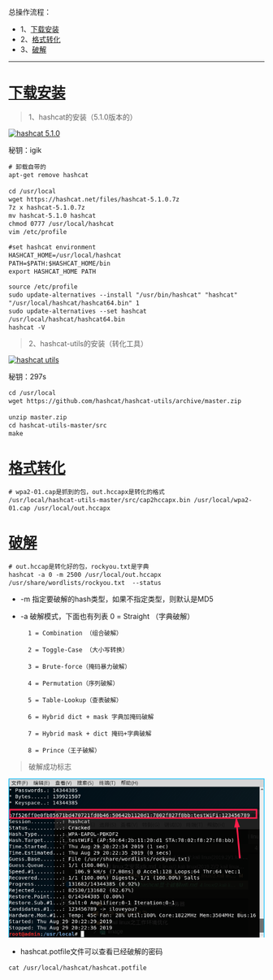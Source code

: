 总操作流程：
- 1、[下载安装](#kail-linux-01)
- 2、[格式转化](#kail-linux-02)
- 3、[破解](#kail-linux-03)

--------

# <a name="kail-linux-01" href="#" >下载安装</a>

> 1、hashcat的安装（5.1.0版本的）

[![](https://img.shields.io/badge/hashcat-5.1.0-green.svg "hashcat 5.1.0")](https://pan.baidu.com/s/18o2Q4K6aqmszl5BjpSF6Bg)

秘钥：igik


```
# 卸载自带的
apt-get remove hashcat

cd /usr/local
wget https://hashcat.net/files/hashcat-5.1.0.7z
7z x hashcat-5.1.0.7z
mv hashcat-5.1.0 hashcat
chmod 0777 /usr/local/hashcat
vim /etc/profile
```

```
#set hashcat environment
HASHCAT_HOME=/usr/local/hashcat
PATH=$PATH:$HASHCAT_HOME/bin
export HASHCAT_HOME PATH
```

```
source /etc/profile 
sudo update-alternatives --install "/usr/bin/hashcat" "hashcat" "/usr/local/hashcat/hashcat64.bin" 1
sudo update-alternatives --set hashcat /usr/local/hashcat/hashcat64.bin
hashcat -V
```

> 2、hashcat-utils的安装（转化工具）

[![](https://img.shields.io/badge/hashcat-utils-green.svg "hashcat utils")](https://pan.baidu.com/s/1GrHNAJNsWodTwQKogHwPRg)

秘钥：297s

```
cd /usr/local
wget https://github.com/hashcat/hashcat-utils/archive/master.zip

unzip master.zip
cd hashcat-utils-master/src
make
```

# <a name="kail-linux-02" href="#" >格式转化</a>

```
# wpa2-01.cap是抓到的包，out.hccapx是转化的格式
/usr/local/hashcat-utils-master/src/cap2hccapx.bin /usr/local/wpa2-01.cap /usr/local/out.hccapx
```

# <a name="kail-linux-03" href="#" >破解</a>

```
# out.hccap是转化好的包，rockyou.txt是字典
hashcat -a 0 -m 2500 /usr/local/out.hccapx  /usr/share/wordlists/rockyou.txt  --status
```
- -m  指定要破解的hash类型，如果不指定类型，则默认是MD5
- -a  破解模式，下面也有列表
        0 = Straight （字典破解）

        1 = Combination （组合破解）

        2 = Toggle-Case （大小写转换）

        3 = Brute-force（掩码暴力破解）

        4 = Permutation（序列破解）

        5 = Table-Lookup（查表破解）

        6 = Hybrid dict + mask 字典加掩码破解

        7 = Hybrid mask + dict 掩码+字典破解

        8 = Prince（王子破解）

>  破解成功标志

![](image/3-1.png)

- hashcat.potfile文件可以查看已经破解的密码

```
cat /usr/local/hashcat/hashcat.potfile
```


